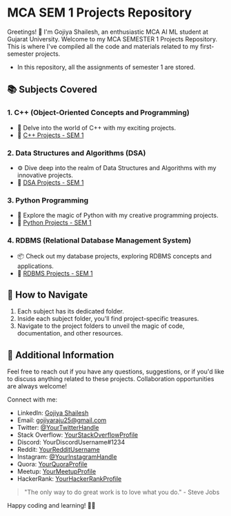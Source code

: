# MCA SEM 1 Projects Repository

Greetings! 👋 I'm Gojiya Shailesh, an enthusiastic MCA AI ML student at Gujarat University. Welcome to my MCA SEMESTER 1 Projects Repository. This is where I've compiled all the code and materials related to my first-semester projects.

- In this repository, all the assignments of semester 1 are stored.

## 📚 Subjects Covered

### 1. C++ (Object-Oriented Concepts and Programming)
- 🚀 Delve into the world of C++ with my exciting projects.
- 📁 [C++ Projects - SEM 1](./CppProgramming_SEM1/)

### 2. Data Structures and Algorithms (DSA)
- ⚙️ Dive deep into the realm of Data Structures and Algorithms with my innovative projects.
- 📁 [DSA Projects - SEM 1](./DSA_SEM1/)

### 3. Python Programming
- 🐍 Explore the magic of Python with my creative programming projects.
- 📁 [Python Projects - SEM 1](./PythonProgramming_SEM1/)

### 4. RDBMS (Relational Database Management System)
- 📦 Check out my database projects, exploring RDBMS concepts and applications.
- 📁 [RDBMS Projects - SEM 1](./RDBMS/)

## 🚀 How to Navigate

1. Each subject has its dedicated folder.
2. Inside each subject folder, you'll find project-specific treasures.
3. Navigate to the project folders to unveil the magic of code, documentation, and other resources.

## 🌟 Additional Information

Feel free to reach out if you have any questions, suggestions, or if you'd like to discuss anything related to these projects. Collaboration opportunities are always welcome!

Connect with me:
- LinkedIn: [Gojiya Shailesh](#gojiyashailesh)
- Email: [gojiyaraju25@gmail.com](mailto:gojiyaraju25@gmail.com)
- Twitter: [@YourTwitterHandle](https://twitter.com/YourTwitterHandle)
- Stack Overflow: [YourStackOverflowProfile](https://stackoverflow.com/users/YourStackOverflowProfile)
- Discord: YourDiscordUsername#1234
- Reddit: [YourRedditUsername](https://www.reddit.com/user/YourRedditUsername)
- Instagram: [@YourInstagramHandle](https://www.instagram.com/YourInstagramHandle)
- Quora: [YourQuoraProfile](https://www.quora.com/profile/YourQuoraProfile)
- Meetup: [YourMeetupProfile](https://www.meetup.com/members/YourMeetupProfile)
- HackerRank: [YourHackerRankProfile](https://www.hackerrank.com/YourHackerRankProfile)

> "The only way to do great work is to love what you do." - Steve Jobs

Happy coding and learning! 🚀✨

